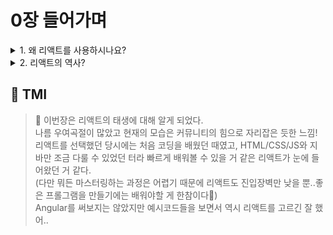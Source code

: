 # 0장 들어가며

<details>

<summary> 1. 왜 리액트를 사용하시나요? </summary>

```
리액트는 명시적인 상태변경과 단반향 바인딩을 지원합니다.
리액트는 Angular의 양방향 바인딩과 달리 상태 변화를 감지하고 업데이트하는 코드가 방대해질 수는 있지만,
컴포넌트 간의 데이터의 흐름이 한쪽으로만 가는 단방향 바인딩으로 인해,
상태 변화를 명시적으로 일으키는 함수만 찾으면 되므로 상태 변화를 추적하기 비교적 쉽고 버그를 야기할 가능성이 적습니다.

또한 리액트는 HTML에 자바스크립트 문법을 더한 JSX를 사용하기 때문에 JSX 고유의 특징 몇가지와
자바스크립트만 알고 있다면 JSX의 구현이 비교적 쉽습니다.
예를 들어, 조건부 렌더링을 할때 리액트는
{condition? <div>true content</div>:<div>false content</div>} 로 JSX는 {}로 감싸줘야한다는 것만 알고 있으면 구현 가능합니다.
반면 Angular는 뷰를 나타내기 위해 문자열 탬플릿을 사용하는데, ngIf와 같은 전용 문법을 익혀야 합니다.
<div *ngIf='condition'>true content</div>
따라서 초기 러닝커브가 비교적 낮다는 점에서 선택하게 됐습니다.

뿐만 아니라 리액트는 강력한 커뮤니티로부터 도움을 받기 쉽다는 점과
라이브러리로써 지닌 높은 자유도로 인해 다양한 시도가 가능하다는 점에서 사용하게 되었습니다.
```

</details>

<details>

<summary> 2. 리액트의 역사? </summary>

![](https://github.com/Pyotato/fe_study/assets/102423086/810ca415-f716-47fe-ae67-9b4de293a686)

```
리액트가 페이스북(현재 메타)에 의해 개발된 프론트엔드 라이브러리라는 것에서 리액트의 탄생은
당시 페이스북의 과제와 깊게 연관된 점을 유추할 수 있습니다.
2010년대에는 프론트엔드의 역할이 점차 확대되고 있었습니다.
제이쿼리를 통해 자바스크립트를 더 편리하게 쓸 수 있었고, 로컬스토리지가 등장하고, 웹소켓, Canvas, Geolocation, Ajax 등,
브라우저에서 지원하는 기능들도 많이 추가되었으먀, 복잡해지는 자바스크립트 코드를 체계화하고자
MVVM 패턴 기반의 Angularjs(구글)와 MVC 패턴 기반의 Backbone.js (Jeremy Ashkenas)가 등장했습니다.

위의 이미지는 당시 페이스북의 타임라인 페이지였습니다. 실시간으로 자신의 상태를 업로드하고,
실시간으로 다른 사람들의 댓글이 추가되는 것을 확인하는 등, 서버 사이드 렌더링으로 매번 처리될 때마다 화면 깜빡임이나 느려짐이 발생할 수 밖에 없었기 때문에 자바스크립트 의존도가 높아질 수 밖에 없었습니다.

페이스북의 다양한 요구사항을 처리하면서 만족스러운 유저 경험을 주기에는 Angularjs와 Backbone.js로는 어렵다는 판단에 BoltJS가 등장했습니다.
기존 BoltJS는 여러 라이브러리들과 함꼐 구축된 프레임워크에서, 함수형을 지원하는 Fbolt (Functional Bolt)가 등장하게 되었습니다.
Fbolt는 리액트의 시초가 됩니다. 애플리케이션에서 API변화가 발생하면 UI를 초기화하고 아예 새로 렌더링하는 접근법을 제시했습니다.
페이스북 게시물 하단에 있는 댓글와 공유버튼이 있는 화면인 UFI(Universal Feedback Interface)를 시작으로,
JSX구문과 Flux 패턴이 등장하게 되었으며, 인스타그램을 인수하면서 리액트로 웹 버젼을 만들었습니다.
BoltJS에서 방치되었던 오픈소스 프로젝트들에서 배웠던 것을 토대로 JSConf에서 첫공개를 했지만, 당시에는 HTML과 JS가 같은 파일에
존재하여 관심사 분리 원칙을 어기는 듯한 리액트의 구문(컴포넌트 기반의 관심사 분리)에 회의적인 반응이 주를 이뤘습니다.

하지만 리액트의 접근 방식에 흥미를 갖고 리액트를 도입하는 외부 개발자들이 조금씩 늘어나면서 커뮤니티가 형성되었고,
상태관리 라이브러리, 라우터 라이브러리, 서버사이드 렌더링 프레임워크 등이 등장하면서 리액트는 프론트엔드의 생태계에 자리잡게 되었습니다.

```

</details>

## 💭 TMI

> 👼 이번장은 리액트의 태생에 대해 알게 되었다.<br/>
> 나름 우여곡절이 많았고 현재의 모습은 커뮤니티의 힘으로 자리잡은 듯한 느낌!<br/>
> 리액트를 선택했던 당시에는 처음 코딩을 배웠던 때였고, HTML/CSS/JS와 지바만 조금 다룰 수 있었던 터라 빠르게 배워볼 수 있을 거 같은 리액트가 눈에 들어왔던 거 같다.<br/>
> (다만 뭐든 마스터링하는 과정은 어렵기 때문에 리액트도 진입장벽만 낮을 뿐..좋은 프롤그램을 만들기에는 배워야할 게 한참이다🥲)<br/>
> Angular를 써보지는 않았지만 예시코드들을 보면서 역시 리액트를 고르긴 잘 했어..
